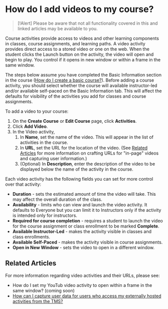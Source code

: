 # How do I add videos to my course?

> [!Alert] Please be aware that not all functionality covered in this and linked articles may be available to you. 

Course activities provide access to videos and other learning components in classes, course assignments, and learning paths. A video activity provides direct access to a stored video or one on the web. When the student clicks the Launch button on the activity, the video will open and begin to play. You control if it opens in new window or within a frame in the same window.

The steps below assume you have completed the Basic Information section in the course ([How do I create a basic course?](../overall/create-course.md)). Before adding a course activity, you should select whether the course will available instructor-led and/or available self-paced on the Basic Information tab. This will affect the defaults for visibility of the activities you add for classes and course assignments.

To add a video to your course:
1. On the **Create Course** or **Edit Course** page, click **Activities**.
1. Click **Add Video**.
1. In the Video activity, 
    1. In **Name**, set the name of the video. This will appear in the list of activities in the course.
    1. In **URL**, set the URL for the location of the video. (See [Related Articles](#related-articles) for more information on crafting URLs for "in-page" videos and capturing user information.)
    1. (Optional) In **Description**, enter the description of the video to be displayed below the name of the activity in the course.

Each video activity has the following fields you can set for more control over that activity:
- **Duration** - sets the estimated amount of time the video will take. This may affect the overall duration of the class.
- **Availability** - limits who can view and launch the video activity. It defaults to Everyone but you can limit it to Instructors only if the activity is intended only for instructors.
- **Required for course completion** - requires a student to launch the video for the course assignment or class enrollment to be marked **Complete**.
- **Available Instructor-Led** - makes the activity visible in classes and class enrollments.
- **Available Self-Paced** - makes the activity visible in course assignments.
- **Open in New Window** - sets the video to open in a different window.

## Related Articles
For more information regarding video activities and their URLs, please see:
- How do I set my YouTub video activity to open within a frame in the same window? (coming soon) <!-- (in-frame-video.md)-->
- [How can I capture user data for users who access my externally hosted activities from the TMS?](capture-user-data-for-externally-hosted-activities.md)
